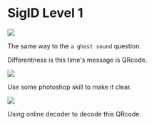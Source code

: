 # **SigID Level 1**

![](https://i.imgur.com/L4aDpGR.png)

The same way to the `a ghost sound` question.

Differentness is this time's message is QRcode.

![](https://i.imgur.com/IrAXL7l.png)

Use some photoshop skill to make it clear.

![](https://i.imgur.com/RTkDxEY.png)

Using online decoder to decode this QRcode.




